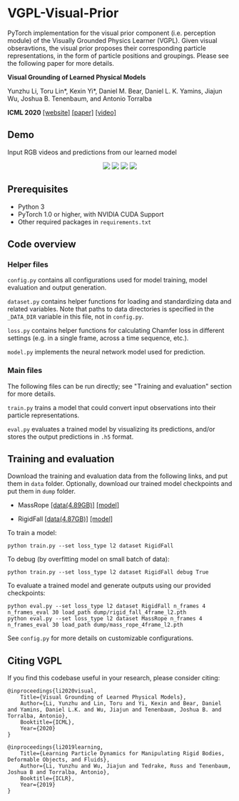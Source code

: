 # VGPL-Visual-Prior

PyTorch implementation for the visual prior component (i.e. perception module) of the Visually Grounded Physics Learner (VGPL).
Given visual obseravtions, the visual prior proposes their corresponding particle representations, in the form of particle positions and groupings. Please see the following paper for more details.

**Visual Grounding of Learned Physical Models**

Yunzhu Li, Toru Lin*, Kexin Yi*, Daniel M. Bear, Daniel L. K. Yamins, Jiajun Wu, Joshua B. Tenenbaum, and Antonio Torralba

**ICML 2020**
[[website]](http://visual-physics-grounding.csail.mit.edu/) [[paper]](https://arxiv.org/abs/2004.13664) [[video]](https://www.youtube.com/watch?v=P_LrG0lzc-0&feature=youtu.be)

## Demo

Input RGB videos and predictions from our learned model

<p align="center">
  <img src="https://github.com/ToruOwO/VGPL-Visual-Prior/blob/public/imgs/MassRope_RGB.gif">
  <img src="https://github.com/ToruOwO/VGPL-Visual-Prior/blob/public/imgs/RigidFall_RGB.gif">
  <img src="https://github.com/ToruOwO/VGPL-Visual-Prior/blob/public/imgs/MassRope.gif">
  <img src="https://github.com/ToruOwO/VGPL-Visual-Prior/blob/public/imgs/RigidFall.gif">
</p>

## Prerequisites

- Python 3
- PyTorch 1.0 or higher, with NVIDIA CUDA Support
- Other required packages in `requirements.txt`

## Code overview

### Helper files

`config.py` contains all configurations used for model training, model evaluation and output generation.

`dataset.py` contains helper functions for loading and standardizing data and related variables. Note that paths to data directories is specified in the `_DATA_DIR` variable in this file, not in `config.py`.

`loss.py` contains helper functions for calculating Chamfer loss in different settings (e.g. in a single frame, across a time sequence, etc.).

`model.py` implements the neural network model used for prediction.

### Main files

The following files can be run directly; see "Training and evaluation" section for more details.

`train.py` trains a model that could convert input observations into their particle representations.

`eval.py` evaluates a trained model by visualizing its predictions, and/or stores the output predictions in `.h5` format.

## Training and evaluation

Download the training and evaluation data from the following links, and put them in `data` folder. Optionally, download our trained model checkpoints and put them in `dump` folder.

- MassRope [[data(4.89GB)]](https://www.dropbox.com/s/j5lla86qsurjn1k/data_MassRope.zip?dl=0) [[model]](https://www.dropbox.com/s/48ocpovd5svczfh/mass_rope_4frame_l2.pth?dl=0)

- RigidFall [[data(4.87GB)]](https://www.dropbox.com/s/ho8lgi35se75irh/data_RigidFall.zip?dl=0) [[model]](https://www.dropbox.com/s/akhy49ksn8sv3md/rigid_fall_4frame_l2.pth?dl=0)

To train a model:

`python train.py --set loss_type l2 dataset RigidFall`

To debug (by overfitting model on small batch of data):

`python train.py --set loss_type l2 dataset RigidFall debug True`

To evaluate a trained model and generate outputs using our provided checkpoints:

    python eval.py --set loss_type l2 dataset RigidFall n_frames 4 n_frames_eval 30 load_path dump/rigid_fall_4frame_l2.pth
    python eval.py --set loss_type l2 dataset MassRope n_frames 4 n_frames_eval 30 load_path dump/mass_rope_4frame_l2.pth

See `config.py` for more details on customizable configurations.

## Citing VGPL

If you find this codebase useful in your research, please consider citing:

    @inproceedings{li2020visual,
        Title={Visual Grounding of Learned Physical Models},
        Author={Li, Yunzhu and Lin, Toru and Yi, Kexin and Bear, Daniel and Yamins, Daniel L.K. and Wu, Jiajun and Tenenbaum, Joshua B. and Torralba, Antonio},
        Booktitle={ICML},
        Year={2020}
    }

    @inproceedings{li2019learning,
        Title={Learning Particle Dynamics for Manipulating Rigid Bodies, Deformable Objects, and Fluids},
        Author={Li, Yunzhu and Wu, Jiajun and Tedrake, Russ and Tenenbaum, Joshua B and Torralba, Antonio},
        Booktitle={ICLR},
        Year={2019}
    }
